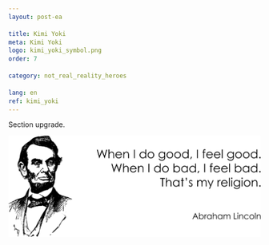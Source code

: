 ```yaml
---
layout: post-ea

title: Kimi Yoki
meta: Kimi Yoki
logo: kimi_yoki_symbol.png
order: 7

category: not_real_reality_heroes

lang: en
ref: kimi_yoki
---
```


Section upgrade.

<a data-fancybox="gallery" href="/img/programming/Lincoln.png"><img src="/img/programming/Lincoln.png" alt=""></a>
